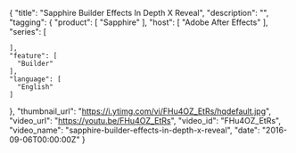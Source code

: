 {
  "title": "Sapphire Builder Effects In Depth X Reveal",
  "description": "",
  "tagging": {
    "product": [
      "Sapphire"
    ],
    "host": [
      "Adobe After Effects"
    ],
    "series": [

    ],
    "feature": [
      "Builder"
    ],
    "language": [
      "English"
    ]
  },
  "thumbnail_url": "https://i.ytimg.com/vi/FHu4OZ_EtRs/hqdefault.jpg",
  "video_url": "https://youtu.be/FHu4OZ_EtRs",
  "video_id": "FHu4OZ_EtRs",
  "video_name": "sapphire-builder-effects-in-depth-x-reveal",
  "date": "2016-09-06T00:00:00Z"
}

